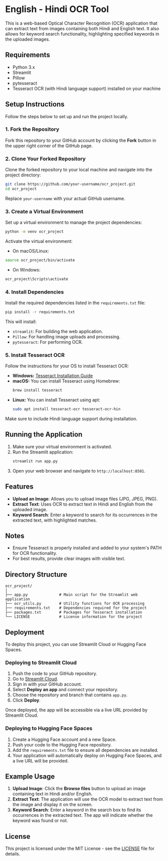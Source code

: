# English - Hindi OCR Tool

This is a web-based Optical Character Recognition (OCR) application that can extract text from images containing both Hindi and English text. It also allows for keyword search functionality, highlighting specified keywords in the uploaded images.

## Requirements

- Python 3.x
- Streamlit
- Pillow
- pytesseract
- Tesseract OCR (with Hindi language support) installed on your machine

## Setup Instructions

Follow the steps below to set up and run the project locally.

### 1. Fork the Repository

Fork this repository to your GitHub account by clicking the **Fork** button in the upper right corner of the GitHub page.

### 2. Clone Your Forked Repository

Clone the forked repository to your local machine and navigate into the project directory:

```bash
git clone https://github.com/your-username/ocr_project.git
cd ocr_project
```

Replace `your-username` with your actual GitHub username.

### 3. Create a Virtual Environment

Set up a virtual environment to manage the project dependencies:

```bash
python -m venv ocr_project
```

Activate the virtual environment:

- On macOS/Linux:

```bash
source ocr_project/bin/activate
```

- On Windows:

```bash
ocr_project\Scripts\activate
```

### 4. Install Dependencies

Install the required dependencies listed in the `requirements.txt` file:

```bash
pip install -r requirements.txt
```

This will install:

- `streamlit`: For building the web application.
- `Pillow`: For handling image uploads and processing.
- `pytesseract`: For performing OCR.

### 5. Install Tesseract OCR

Follow the instructions for your OS to install Tesseract OCR:

- **Windows:** [Tesseract Installation Guide](https://github.com/tesseract-ocr/tesseract/wiki/Installation)
- **macOS:** You can install Tesseract using Homebrew:
  ```bash
  brew install tesseract
  ```
- **Linux:** You can install Tesseract using apt:
  ```bash
  sudo apt install tesseract-ocr tesseract-ocr-hin
  ```

Make sure to include Hindi language support during installation.

## Running the Application

1. Make sure your virtual environment is activated.
2. Run the Streamlit application:
   ```bash
   streamlit run app.py
   ```
3. Open your web browser and navigate to `http://localhost:8501`.

## Features

- **Upload an Image**: Allows you to upload image files (JPG, JPEG, PNG).
- **Extract Text**: Uses OCR to extract text in Hindi and English from the uploaded image.
- **Keyword Search**: Enter a keyword to search for its occurrences in the extracted text, with highlighted matches.

## Notes

- Ensure Tesseract is properly installed and added to your system's PATH for OCR functionality.
- For best results, provide clear images with visible text.

## Directory Structure

```
ocr_project/
│
├── app.py              # Main script for the Streamlit web application
├── ocr_utils.py        # Utility functions for OCR processing
├── requirements.txt    # Dependencies required for the project
├── packages.txt        # Packages for Tesseract installation
└── LICENSE             # License information for the project
```

## Deployment

To deploy this project, you can use Streamlit Cloud or Hugging Face Spaces.

### Deploying to Streamlit Cloud

1. Push the code to your GitHub repository.
2. Go to [Streamlit Cloud](https://share.streamlit.io/).
3. Sign in with your GitHub account.
4. Select **Deploy an app** and connect your repository.
5. Choose the repository and branch that contains `app.py`.
6. Click **Deploy**.

Once deployed, the app will be accessible via a live URL provided by Streamlit Cloud.

### Deploying to Hugging Face Spaces

1. Create a Hugging Face account and a new Space.
2. Push your code to the Hugging Face repository.
3. Add the `requirements.txt` file to ensure all dependencies are installed.
4. Your application will automatically deploy on Hugging Face Spaces, and a live URL will be provided.

## Example Usage

1. **Upload Image**: Click the **Browse files** button to upload an image containing text in Hindi and/or English.
2. **Extract Text**: The application will use the OCR model to extract text from the image and display it on the screen.
3. **Keyword Search**: Enter a keyword in the search box to find its occurrences in the extracted text. The app will indicate whether the keyword was found or not.

## License

This project is licensed under the MIT License - see the [LICENSE](LICENSE) file for details.